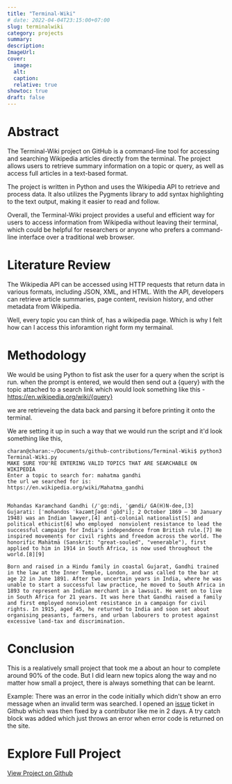 ```yaml
---
title: "Terminal-Wiki"
# date: 2022-04-04T23:15:00+07:00
slug: terminalwiki
category: projects
summary:
description:
ImageUrl: 
cover:
  image:
  alt:
  caption:
  relative: true
showtoc: true
draft: false
---
```


# Abstract

The Terminal-Wiki project on GitHub is a command-line tool for accessing and searching Wikipedia articles directly from the terminal. The project allows users to retrieve summary information on a topic or query, as well as access full articles in a text-based format.

The project is written in Python and uses the Wikipedia API to retrieve and process data. It also utilizes the Pygments library to add syntax highlighting to the text output, making it easier to read and follow.

Overall, the Terminal-Wiki project provides a useful and efficient way for users to access information from Wikipedia without leaving their terminal, which could be helpful for researchers or anyone who prefers a command-line interface over a traditional web browser.

# Literature Review

The Wikipedia API can be accessed using HTTP requests that return data in various formats, including JSON, XML, and HTML. With the API, developers can retrieve article summaries, page content, revision history, and other metadata from Wikipedia.

Well, every topic you can think of, has a wikipedia page. 
Which is why I felt how can I access this inforamtion right form my termainal.

# Methodology

We would be using Python to fist ask the user for a query when the script is run.
when the prompt is entered, we would then send out a {query} with the topic attached to a search link which would look something like this - https://en.wikipedia.org/wiki/{query}

we are retrieveing the data back and parsing it before printing it onto the terminal.

We are setting it up in such a way that we would run the script and it'd look something like this,

```
charan@charan:~/Documents/github-contributions/Terminal-Wiki$ python3 Terminal-Wiki.py 
MAKE SURE YOU'RE ENTERING VALID TOPICS THAT ARE SEARCHABLE ON WIKIPEDIA
Enter a topic to search for: mahatma gandhi
the url we searched for is:  https://en.wikipedia.org/wiki/Mahatma_gandhi


Mohandas Karamchand Gandhi (/ˈɡɑːndi, ˈɡændi/ GA(H)N-dee,[3] Gujarati: [ˈmoɦəndɑs ˈkəɾəmtʃənd ˈɡɑ̃dʱi]; 2 October 1869 – 30 January 1948) was an Indian lawyer,[4] anti-colonial nationalist[5] and political ethicist[6] who employed  nonviolent resistance to lead the successful campaign for India's independence from British rule.[7] He inspired movements for civil rights and freedom across the world. The honorific Mahātmā (Sanskrit: "great-souled", "venerable"), first applied to him in 1914 in South Africa, is now used throughout the world.[8][9]

Born and raised in a Hindu family in coastal Gujarat, Gandhi trained in the law at the Inner Temple, London, and was called to the bar at age 22 in June 1891. After two uncertain years in India, where he was unable to start a successful law practice, he moved to South Africa in 1893 to represent an Indian merchant in a lawsuit. He went on to live in South Africa for 21 years. It was here that Gandhi raised a family and first employed nonviolent resistance in a campaign for civil rights. In 1915, aged 45, he returned to India and soon set about organising peasants, farmers, and urban labourers to protest against excessive land-tax and discrimination.

```


# Conclusion

This is a realatively small project that took me a about an hour to complete around 90% of the code.
But I did learn new topics along the way and no matter how small a project, there is always something that can be learnt.

Example: There was an error in the code initially which didn't show an erro message when an invalid term was searched. I opened an [issue](https://github.com/charanravi-online/Terminal-Wiki/issues/1) ticket in Github which was then fixed by a contributor like me in 2 days.
A try catch block was added which just throws an error when error code is returned on the site.

# Explore Full Project
[View Project on Github](https://github.com/charanravi-online/Terminal-Wiki/)
